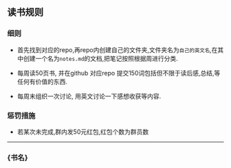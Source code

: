 ## 读书规则
### 细则
- 首先找到对应的repo,再repo内创建自己的文件夹,文件夹名为`自己的英文名`,在其中创建一个名为`notes.md`的文档,把笔记按照根据周进行分类.

- 每周读50页书, 并在github 对应repo 提交150词包括但不限于读后感,总结,等任何有价值的东西.
- 每周末组织一次讨论, 用英文讨论一下感想收获等内容.

### 惩罚措施
- 若某次未完成,群内发50元红包,红包个数为群员数

---

### {书名}



